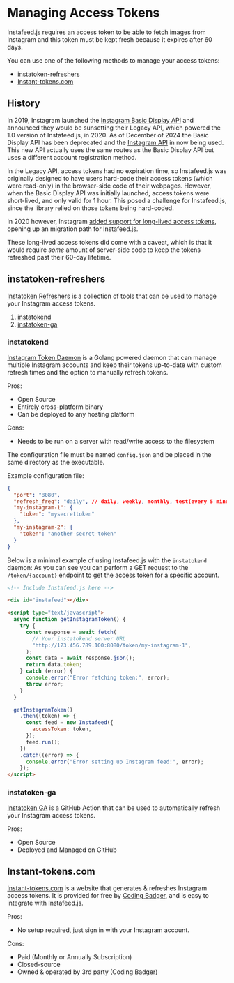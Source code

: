 # Managing Access Tokens

Instafeed.js requires an access token to be able to fetch images from Instagram and this token must be kept fresh because it expires after 60 days.

You can use one of the following methods to manage your access tokens:

- [instatoken-refreshers](#instatoken-refreshers)
- [Instant-tokens.com](#instant-tokenscom)

## History

In 2019, Instagram launched the [Instagram Basic Display API](https://developers.facebook.com/blog/post/2019/10/15/launch-instagram-basic-display-api/) and announced they would be sunsetting their Legacy API, which powered the 1.0 version of Instafeed.js, in 2020. As of December of 2024 the Basic Display API has been deprecated and the [Instagram API](https://developers.facebook.com/docs/instagram-platform/instagram-api-with-instagram-login) in now being used. This new API actually uses the same routes as the Basic Display API but uses a different account registration method.

In the Legacy API, access tokens had no expiration time, so Instafeed.js was originally designed to have users hard-code their access tokens (which were read-only) in the browser-side code of their webpages. However, when the Basic Display API was initially launched, access tokens were short-lived, and only valid for 1 hour. This posed a challenge for Instafeed.js, since the library relied on those tokens being hard-coded.

In 2020 however, Instagram [added support for long-lived access tokens](https://developers.facebook.com/blog/post/2020/01/14/instagram-basic-display-api-long-lived-access-tokens-available/), opening up an migration path for Instafeed.js.

These long-lived access tokens did come with a caveat, which is that it would require _some_ amount of server-side code to keep the tokens refreshed past their 60-day lifetime.

## instatoken-refreshers

[Instatoken Refreshers](https://github.com/jasper-clarke/instatoken-refreshers) is a collection of tools that can be used to manage your Instagram access tokens.

1. [instatokend](#instatokend)
2. [instatoken-ga](#instatoken-ga)

### instatokend

[Instagram Token Daemon](https://github.com/jasper-clarke/instatoken-refreshers/tree/instatokend) is a Golang powered daemon that can manage multiple Instagram accounts and keep their tokens up-to-date with custom refresh times and the option to manually refresh tokens.

Pros:

- Open Source
- Entirely cross-platform binary
- Can be deployed to any hosting platform

Cons:

- Needs to be run on a server with read/write access to the filesystem

The configuration file must be named `config.json` and be placed in the same directory as the executable.

Example configuration file:

```json
{
  "port": "8080",
  "refresh_freq": "daily", // daily, weekly, monthly, test(every 5 minutes)
  "my-instagram-1": {
    "token": "mysecrettoken"
  },
  "my-instagram-2": {
    "token": "another-secret-token"
  }
}
```

Below is a minimal example of using Instafeed.js with the `instatokend` daemon:
As you can see you can perform a GET request to the `/token/{account}` endpoint to get the access token for a specific account.

```html
<!-- Include Instafeed.js here -->

<div id="instafeed"></div>

<script type="text/javascript">
  async function getInstagramToken() {
    try {
      const response = await fetch(
        // Your instatokend server URL
        "http://123.456.789.100:8080/token/my-instagram-1",
      );
      const data = await response.json();
      return data.token;
    } catch (error) {
      console.error("Error fetching token:", error);
      throw error;
    }
  }

  getInstagramToken()
    .then((token) => {
      const feed = new Instafeed({
        accessToken: token,
      });
      feed.run();
    })
    .catch((error) => {
      console.error("Error setting up Instagram feed:", error);
    });
</script>
```

### instatoken-ga

[Instatoken GA](https://github.com/jasper-clarke/instatoken-refreshers/tree/instatoken-ga) is a GitHub Action that can be used to automatically refresh your Instagram access tokens.

Pros:

- Open Source
- Deployed and Managed on GitHub

## Instant-tokens.com

[Instant-tokens.com](https://www.instant-tokens.com) is a website that generates & refreshes Instagram access tokens. It is provided for free by [Coding Badger](https://codingbadger.com), and is easy to integrate with Instafeed.js.

Pros:

- No setup required, just sign in with your Instagram account.

Cons:

- Paid (Monthly or Annually Subscription)
- Closed-source
- Owned & operated by 3rd party (Coding Badger)
